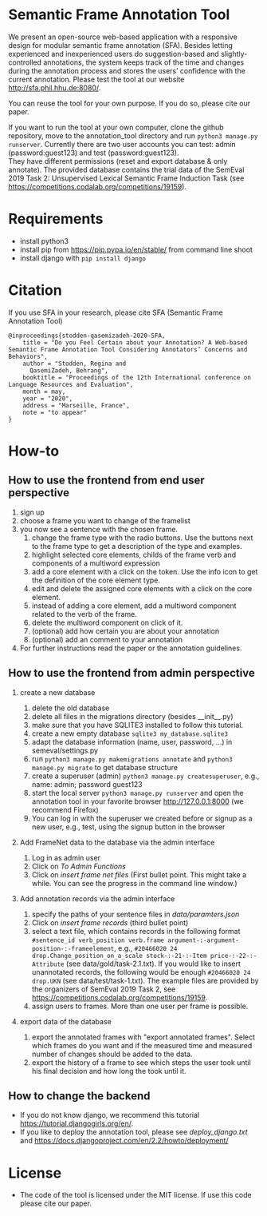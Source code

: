 # Semantic Frame Annotation Tool
We present an open-source web-based application with a responsive design for modular semantic
frame annotation (SFA). Besides letting experienced and inexperienced users do suggestion-based and slightly-controlled annotations,
the system keeps track of the time and changes during the annotation process and stores the users’ confidence with the current
annotation. Please test the tool at our website http://sfa.phil.hhu.de:8080/.

You can reuse the tool for your own purpose. If you do so, please cite our paper.

If you want to run the tool at your own computer, clone the github repository, move to the annotation_tool directory and run `python3 manage.py runserver`.
Currently there are two user accounts you can test: admin (password:guest123) and test (password:guest123).  
They have different permissions (reset and export database & only annotate).
The provided database contains the trial data of the SemEval 2019 Task 2: Unsupervised Lexical Semantic Frame Induction Task (see https://competitions.codalab.org/competitions/19159).

# Requirements
* install python3
* install pip from https://pip.pypa.io/en/stable/
from command line shoot
* install django with `pip install django`

# Citation

If you use SFA in your research, please cite SFA (Semantic Frame Annotation Tool)

```
@inproceedings{stodden-qasemizadeh-2020-SFA,
    title = "Do you Feel Certain about your Annotation? A Web-based Semantic Frame Annotation Tool Considering Annotators’ Concerns and Behaviors",
    author = "Stodden, Regina and
      QasemiZadeh, Behrang",
    booktitle = "Proceedings of the 12th International conference on Language Resources and Evaluation",
    month = may,
    year = "2020",
    address = "Marseille, France",
    note = "to appear"
}
```


# How-to
  
## How to use the frontend from end user perspective
1) sign up 
2) choose a frame you want to change of the framelist
3) you now see a sentence with the chosen frame. 
    1) change the frame type with the radio buttons. Use the buttons next to the frame type to get a description of the type and examples.
    2) highlight selected core elements, childs of the frame verb and components of a multiword expression
    3) add a core element with a click on the token. Use the info icon to get the definition of the core element type.
    4) edit and delete the assigned core elements with a click on the core element.
    5) instead of adding a core element, add a multiword component related to the verb of the frame.
    6) delete the multiword component on click of it.
    7) (optional) add how certain you are about your annotation 
    8) (optional) add an comment to your annotation 
4) For further instructions read the paper or the annotation guidelines.

## How to use the frontend from admin perspective
   
1) create a new database
    1) delete the old database
    2) delete all files in the migrations directory (besides \_\_init\_\_.py)
    1) make sure that you have SQLITE3 installed to follow this tutorial.
    2) create a new empty database `sqlite3 my_database.sqlite3`
    3) adapt the database information (name, user, password, ...) in semeval/settings.py 
    4) run `python3 manage.py makemigrations annotate` and `python3 manage.py migrate` to get database structure
    5) create a superuser (admin) `python3 manage.py createsuperuser`, e.g., name: admin; password guest123
    6) start the local server `python3 manage.py runserver` and open the annotation tool in your favorite browser http://127.0.0.1:8000 (we recommend Firefox)
    7) You can log in with the superuser we created before or signup as a new user, e.g., test, using the signup button in the browser

2) Add FrameNet data to the database via the admin interface
    1) Log in as admin user
    2) Click on *To Admin Functions*
    3) Click on *insert frame net files* (First bullet point. This might take a while. You can see the progress in the command line window.)  
3) Add annotation records via the admin interface 
    1) specify the paths of your sentence files in *data/paramters.json*
    2) Click on *insert frame records* (third bullet point)
    3) select a text file, which contains records in the following format
    `#sentence_id verb_position verb.frame argument-:-argument-position-:-frameelement`, e.g., 
    `#20466020 24 drop.Change_position_on_a_scale stock-:-21-:-Item price-:-22-:-Attribute` (see data/gold/task-2.1.txt).
    If you would like to insert unannotated records, the following would be enough
    `#20466020 24 drop.UKN` (see data/test/task-1.txt). The example files are provided by the organizers of SemEval 2019 Task 2, see https://competitions.codalab.org/competitions/19159.
    4) assign users to frames. More than one user per frame is possible.
3) export data of the database
    1) export the annotated frames with "export annotated frames". Select which frames do you want and if the measured time and measured number of changes should be added to the data.
    2) export the history of a frame to see which steps the user took until his final decision and how long the took until it.

## How to change the backend
* If you do not know django, we recommend this tutorial https://tutorial.djangogirls.org/en/.
* If you like to deploy the annotation tool, please see *deploy_django.txt* and https://docs.djangoproject.com/en/2.2/howto/deployment/

# License
* The code of the tool is licensed under the MIT license. If use this code please cite our paper.    
    


